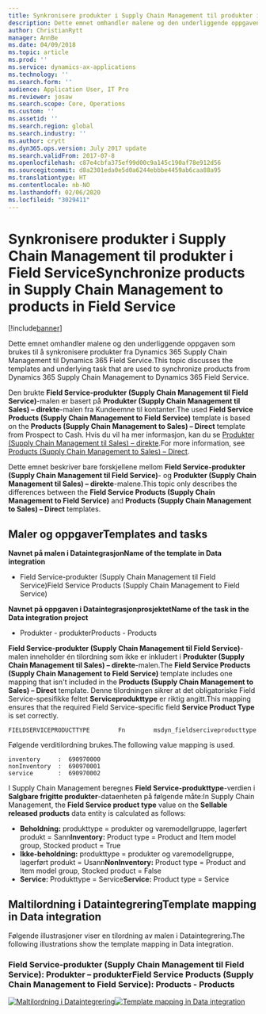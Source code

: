 ```yaml
---
title: Synkronisere produkter i Supply Chain Management til produkter i Field Service
description: Dette emnet omhandler malene og den underliggende oppgaven som brukes til å synkronisere produkter fra Dynamics 365 Supply Chain Management til Dynamics 365 Field Service.
author: ChristianRytt
manager: AnnBe
ms.date: 04/09/2018
ms.topic: article
ms.prod: ''
ms.service: dynamics-ax-applications
ms.technology: ''
ms.search.form: ''
audience: Application User, IT Pro
ms.reviewer: josaw
ms.search.scope: Core, Operations
ms.custom: ''
ms.assetid: ''
ms.search.region: global
ms.search.industry: ''
ms.author: crytt
ms.dyn365.ops.version: July 2017 update
ms.search.validFrom: 2017-07-8
ms.openlocfilehash: c87e4cbfa375ef99d00c9a145c190af78e912d56
ms.sourcegitcommit: d8a2301eda0e5d0a6244ebbbe4459ab6caa88a95
ms.translationtype: HT
ms.contentlocale: nb-NO
ms.lasthandoff: 02/06/2020
ms.locfileid: "3029411"
---
```

# <a name="synchronize-products-in-supply-chain-management-to-products-in-field-service"></a><span data-ttu-id="e4112-103">Synkronisere produkter i Supply Chain Management til produkter i Field Service</span><span class="sxs-lookup"><span data-stu-id="e4112-103">Synchronize products in Supply Chain Management to products in Field Service</span></span>

[!include[banner](../includes/banner.md)]

<span data-ttu-id="e4112-104">Dette emnet omhandler malene og den underliggende oppgaven som brukes til å synkronisere produkter fra Dynamics 365 Supply Chain Management til Dynamics 365 Field Service.</span><span class="sxs-lookup"><span data-stu-id="e4112-104">This topic discusses the templates and underlying task that are used to synchronize products from Dynamics 365 Supply Chain Management to Dynamics 365  Field Service.</span></span>

<span data-ttu-id="e4112-105">Den brukte **Field Service-produkter (Supply Chain Management til Field Service)**-malen er basert på **Produkter (Supply Chain Management til Sales) – direkte**-malen fra Kundeemne til kontanter.</span><span class="sxs-lookup"><span data-stu-id="e4112-105">The used **Field Service Products (Supply Chain Management to Field Service)** template is based on the **Products (Supply Chain Management to Sales) – Direct** template from Prospect to Cash.</span></span> <span data-ttu-id="e4112-106">Hvis du vil ha mer informasjon, kan du se [Produkter (Supply Chain Management til Sales) – direkte](https://docs.microsoft.com/dynamics365/unified-operations/supply-chain/sales-marketing/products-template-mapping-direct).</span><span class="sxs-lookup"><span data-stu-id="e4112-106">For more information, see [Products (Supply Chain Management to Sales) – Direct](https://docs.microsoft.com/dynamics365/unified-operations/supply-chain/sales-marketing/products-template-mapping-direct).</span></span>

<span data-ttu-id="e4112-107">Dette emnet beskriver bare forskjellene mellom **Field Service-produkter (Supply Chain Management til Field Service)**- og **Produkter (Supply Chain Management til Sales) – direkte**-malene.</span><span class="sxs-lookup"><span data-stu-id="e4112-107">This topic only describes the differences between the **Field Service Products (Supply Chain Management to Field Service)** and **Products (Supply Chain Management to Sales) – Direct** templates.</span></span>

## <a name="templates-and-tasks"></a><span data-ttu-id="e4112-108">Maler og oppgaver</span><span class="sxs-lookup"><span data-stu-id="e4112-108">Templates and tasks</span></span>

<span data-ttu-id="e4112-109">**Navnet på malen i Dataintegrasjon**</span><span class="sxs-lookup"><span data-stu-id="e4112-109">**Name of the template in Data integration**</span></span>

- <span data-ttu-id="e4112-110">Field Service-produkter (Supply Chain Management til Field Service)</span><span class="sxs-lookup"><span data-stu-id="e4112-110">Field Service Products (Supply Chain Management to Field Service)</span></span>

<span data-ttu-id="e4112-111">**Navnet på oppgaven i Dataintegrasjonprosjektet**</span><span class="sxs-lookup"><span data-stu-id="e4112-111">**Name of the task in the Data integration project**</span></span>

- <span data-ttu-id="e4112-112">Produkter - produkter</span><span class="sxs-lookup"><span data-stu-id="e4112-112">Products - Products</span></span>

<span data-ttu-id="e4112-113">**Field Service-produkter (Supply Chain Management til Field Service)**-malen inneholder én tilordning som ikke er inkludert i **Produkter (Supply Chain Management til Sales) – direkte**-malen.</span><span class="sxs-lookup"><span data-stu-id="e4112-113">The **Field Service Products (Supply Chain Management to Field Service)** template includes one mapping that isn't included in the **Products (Supply Chain Management to Sales) – Direct** template.</span></span> <span data-ttu-id="e4112-114">Denne tilordningen sikrer at det obligatoriske Field Service-spesifikke feltet **Serviceprodukttype** er riktig angitt.</span><span class="sxs-lookup"><span data-stu-id="e4112-114">This mapping ensures that the required Field Service-specific field **Service Product Type** is set correctly.</span></span>

```Text
FIELDSERVICEPRODUCTTYPE        Fn        msdyn_fieldserciveproducttype
```

<span data-ttu-id="e4112-115">Følgende verditilordning brukes.</span><span class="sxs-lookup"><span data-stu-id="e4112-115">The following value mapping is used.</span></span>

```Text
inventory     :  690970000
nonInventory  :  690970001 
service       :  690970002 
```

<span data-ttu-id="e4112-116">I Supply Chain Management beregnes **Field Service-produkttype**-verdien i **Salgbare frigitte produkter**-dataenheten på følgende måte:</span><span class="sxs-lookup"><span data-stu-id="e4112-116">In Supply Chain Management, the **Field Service product type** value on the **Sellable released products** data entity is calculated as follows:</span></span>

- <span data-ttu-id="e4112-117">**Beholdning:** produkttype = produkter og varemodellgruppe, lagerført produkt = Sann</span><span class="sxs-lookup"><span data-stu-id="e4112-117">**Inventory:** Product type = Product and Item model group, Stocked product = True</span></span>
- <span data-ttu-id="e4112-118">**Ikke-beholdning:** produkttype = produkter og varemodellgruppe, lagerført produkt = Usann</span><span class="sxs-lookup"><span data-stu-id="e4112-118">**NonInventory:** Product type = Product and Item model group, Stocked product = False</span></span>
- <span data-ttu-id="e4112-119">**Service:** Produkttype = Service</span><span class="sxs-lookup"><span data-stu-id="e4112-119">**Service:** Product type = Service</span></span>

## <a name="template-mapping-in-data-integration"></a><span data-ttu-id="e4112-120">Maltilordning i Dataintegrering</span><span class="sxs-lookup"><span data-stu-id="e4112-120">Template mapping in Data integration</span></span>

<span data-ttu-id="e4112-121">Følgende illustrasjoner viser en tilordning av malen i Dataintegrering.</span><span class="sxs-lookup"><span data-stu-id="e4112-121">The following illustrations show the template mapping in Data integration.</span></span>

### <a name="field-service-products-supply-chain-management-to-field-service-products---products"></a><span data-ttu-id="e4112-122">Field Service-produkter (Supply Chain Management til Field Service): Produkter – produkter</span><span class="sxs-lookup"><span data-stu-id="e4112-122">Field Service Products (Supply Chain Management to Field Service): Products - Products</span></span>

<span data-ttu-id="e4112-123">[![Maltilordning i Dataintegrering](./media/FSProduct.png)](./media/FSProduct.png)</span><span class="sxs-lookup"><span data-stu-id="e4112-123">[![Template mapping in Data integration](./media/FSProduct.png)](./media/FSProduct.png)</span></span>
